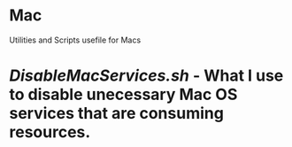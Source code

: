 # Mac
Utilities and Scripts usefile for Macs

# *DisableMacServices.sh* - What I use to disable unecessary Mac OS services that are consuming resources.
